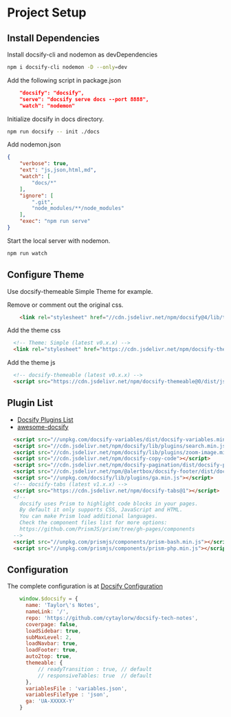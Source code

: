 # Project Setup 

## Install Dependencies
Install docsify-cli and nodemon as devDependencies

```bash
npm i docsify-cli nodemon -D --only=dev
```

Add the following script in package.json
```json
    "docsify": "docsify",
    "serve": "docsify serve docs --port 8888",
    "watch": "nodemon"
```
Initialize docsify in docs directory.
```bash
npm run docsify -- init ./docs
```

Add nodemon.json
```json
{
    "verbose": true,
    "ext": "js,json,html,md",
    "watch": [
        "docs/*"
    ],
    "ignore": [
        ".git",
        "node_modules/**/node_modules"
    ],
    "exec": "npm run serve"
}
```

Start the local server with nodemon.
```bash
npm run watch
```

## Configure Theme
Use docsify-themeable Simple Theme for example.

Remove or comment out the original css.
```html
    <link rel="stylesheet" href="//cdn.jsdelivr.net/npm/docsify@4/lib/themes/vue.css">
```

Add the theme css
```html
  <!-- Theme: Simple (latest v0.x.x) -->
  <link rel="stylesheet" href="https://cdn.jsdelivr.net/npm/docsify-themeable@0/dist/css/theme-simple.css">
```

Add the theme js
```html
  <!-- docsify-themeable (latest v0.x.x) -->
  <script src="https://cdn.jsdelivr.net/npm/docsify-themeable@0/dist/js/docsify-themeable.min.js"></script>
```

## Plugin List
- [Docsify Plugins List](https://docsify.js.org/#/plugins)
- [awesome-docsify](https://docsify.js.org/#/awesome?id=plugins)
```html
  <script src="//unpkg.com/docsify-variables/dist/docsify-variables.min.js"></script>
  <script src="//cdn.jsdelivr.net/npm/docsify/lib/plugins/search.min.js"></script>
  <script src="//cdn.jsdelivr.net/npm/docsify/lib/plugins/zoom-image.min.js"></script>
  <script src="//cdn.jsdelivr.net/npm/docsify-copy-code"></script>
  <script src="//cdn.jsdelivr.net/npm/docsify-pagination/dist/docsify-pagination.min.js"></script>
  <script src="//cdn.jsdelivr.net/npm/@alertbox/docsify-footer/dist/docsify-footer.min.js"></script>
  <script src="//unpkg.com/docsify/lib/plugins/ga.min.js"></script>
  <!-- docsify-tabs (latest v1.x.x) -->
  <script src="https://cdn.jsdelivr.net/npm/docsify-tabs@1"></script>
  <!-- 
    docsify uses Prism to highlight code blocks in your pages. 
    By default it only supports CSS, JavaScript and HTML. 
    You can make Prism load additional languages.
    Check the component files list for more options:
    https://github.com/PrismJS/prism/tree/gh-pages/components
  -->
  <script src="//unpkg.com/prismjs/components/prism-bash.min.js"></script>
  <script src="//unpkg.com/prismjs/components/prism-php.min.js"></script>
```

## Configuration
The complete configuration is at [Docsify Configuration](https://docsify.js.org/#/configuration)
```js
    window.$docsify = {
      name: 'Taylor\'s Notes',
      nameLink: '/',
      repo: 'https://github.com/cytaylorw/docsify-tech-notes',
      coverpage: false,
      loadSidebar: true,
      subMaxLevel: 2,
      loadNavbar: true,
      loadFooter: true,
      auto2top: true,
      themeable: {
          // readyTransition : true, // default
          // responsiveTables: true  // default
      },
      variablesFile : 'variables.json',
      variablesFileType : 'json',
      ga: 'UA-XXXXX-Y'
    }
```